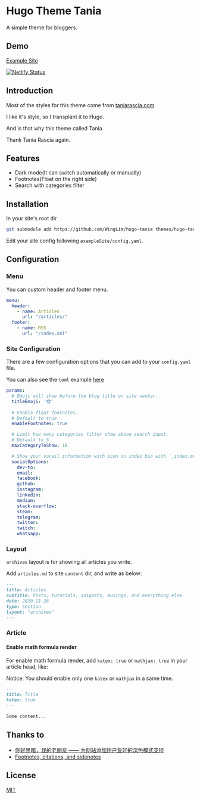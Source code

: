 # Hugo Theme Tania

A simple theme for bloggers.

## Demo

[Example Site](https://hugo-tania.netlify.app/)

[![Netlify Status](https://api.netlify.com/api/v1/badges/bae5db51-7cc6-41e2-9615-029ade8aa264/deploy-status)](https://app.netlify.com/sites/hugo-tania/deploys)

## Introduction
Most of the styles for this theme come from [taniarascia.com](https://github.com/taniarascia/taniarascia.com)

I like it's style, so I transplant it to Hugo.

And is that why this theme called Tania.

Thank Tania Rascia again.

## Features

- Dark mode(It can switch automatically or manually)
- Footnotes(Float on the right side)
- Search with categories filter

## Installation

In your site's root dir

```bash
git submodule add https://github.com/WingLim/hugo-tania themes/hugo-tania
```

Edit your site config following `exampleSite/config.yaml`.

## Configuration

### Menu

You can custom header and footer menu.

```yaml
menu:
  header:
    - name: Articles
      url: "/articles/"
  footer:
    - name: RSS
      url: "/index.xml"
```

### Site Configuration

There are a few configuration options that you can add to your `config.yaml` file.

You can also see the `toml` example [here](https://github.com/WingLim/hugo-tania/blob/main/exampleSite/config.toml)

```yaml
params:
  # Emoji will show before the blog title on site navbar.
  titleEmoji: '😎'
  
  # Enable float footnotes.
  # Default to true
  enableFootnotes: true

  # Limit how many categories filter show above search input.
  # Default to 5
  maxCategoryToShow: 10

  # Show your socail information with icon on index bio with `_index.md` content.
  socialOptions:
    dev-to:
    email:
    facebook:
    github:
    instagram:
    linkedin:
    medium:
    stack-overflow:
    steam:
    telegram:
    twitter:
    twitch:
    whatsapp:
```

### Layout

`archives` layout is for showing all articles you write.

Add `articles.md` to site `content` dir, and write as below:

```markdown
---
title: Articles
subtitle: Posts, tutorials, snippets, musings, and everything else.
date: 2020-11-26
type: section
layout: "archives"
---
```

### Article

#### Enable math formula render

For enable math formula render, add `katex: true` or `mathjax: true` in your article head, like:

Notice: You should enable only one `katex` or `mathjax` in a same time.

```markdown
---
title: Title
katex: true
---

Some content...

```

## Thanks to
- [你好黑暗，我的老朋友 —— 为网站添加用户友好的深色模式支持](https://blog.skk.moe/post/hello-darkmode-my-old-friend/)
- [Footnotes, citations, and sidenotes](https://prose.yihui.org/about/#footnotes-citations-and-sidenotes)

## License

[MIT](https://github.com/WingLim/hugo-tania/blob/main/LICENSE)